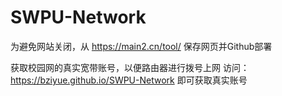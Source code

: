 # SWPU-Network
为避免网站关闭，从 https://main2.cn/tool/ 保存网页并Github部署

获取校园网的真实宽带账号，以便路由器进行拨号上网
访问：https://bziyue.github.io/SWPU-Network 即可获取真实账号